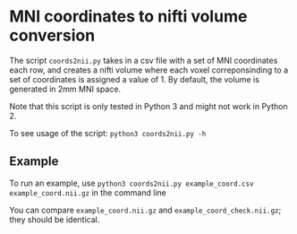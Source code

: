 # MNI coordinates to nifti volume conversion

The script `coords2nii.py` takes in a csv file with a set of MNI coordinates each row, and creates a nifti volume where each voxel correponsinding to a
set of coordinates is assigned a value of 1. By default, the volume is generated in 2mm MNI space.

Note that this script is only tested in Python 3 and might not work in Python 2.

To see usage of the script: `python3 coords2nii.py -h`

## Example

To run an example, use `python3 coords2nii.py example_coord.csv example_coord.nii.gz` in the command line

You can compare `example_coord.nii.gz` and `example_coord_check.nii.gz`; they should be identical.
